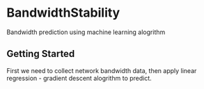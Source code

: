 # BandwidthStability
Bandwidth prediction using machine learning alogrithm
## Getting Started
First we need to collect network bandwidth data, then apply linear regression - gradient descent alogrithm to predict.
